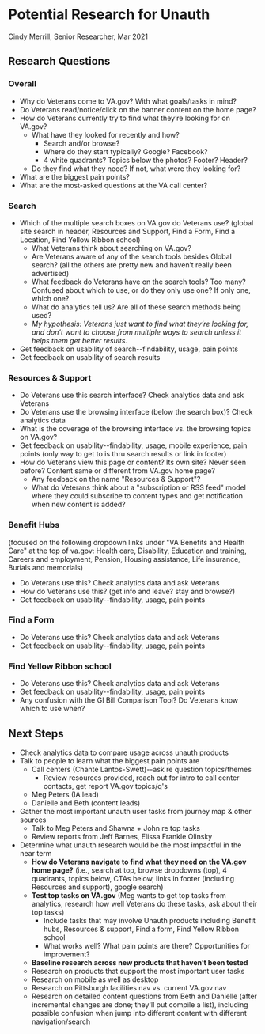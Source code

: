 # Potential Research for Unauth
Cindy Merrill, Senior Researcher, Mar 2021
## Research Questions
### Overall
* Why do Veterans come to VA.gov? With what goals/tasks in mind?
* Do Veterans read/notice/click on the banner content on the home page?
* How do Veterans currently try to find what they’re looking for on VA.gov?
  * What have they looked for recently and how? 
    * Search and/or browse?
    * Where do they start typically? Google? Facebook?
    * 4 white quadrants? Topics below the photos? Footer? Header?
  * Do they find what they need? If not, what were they looking for? 
* What are the biggest pain points?
* What are the most-asked questions at the VA call center? 
### Search
- Which of the multiple search boxes on VA.gov do Veterans use? (global site search in header, Resources and Support, Find a Form, Find a Location, Find Yellow Ribbon school)
  - What Veterans think about searching on VA.gov?
  - Are Veterans aware of any of the search tools besides Global search? (all the others are pretty new and haven’t really been advertised)
  - What feedback do Veterans have on the search tools? Too many? Confused about which to use, or do they only use one? If only one, which one?
  - What do analytics tell us? Are all of these search methods being used?
  - *My hypothesis: Veterans just want to find what they’re looking for, and don’t want to choose from multiple ways to search unless it helps them get better results.*
- Get feedback on usability of search--findability, usage, pain points
- Get feedback on usability of search results
### Resources & Support
- Do Veterans use this search interface? Check analytics data and ask Veterans
- Do Veterans use the browsing interface (below the search box)? Check analytics data
- What is the coverage of the browsing interface vs. the browsing topics on VA.gov?
- Get feedback on usability--findability, usage, mobile experience, pain points (only way to get to is thru search results or link in footer)
- How do Veterans view this page or content? Its own site? Never seen before? Content same or different from VA.gov home page?
  - Any feedback on the name "Resources & Support"?
  - What do Veterans think about a "subscription or RSS feed" model where they could subscribe to content types and get notification when new content is added? 
### Benefit Hubs 
(focused on the following dropdown links under "VA Benefits and Health Care" at the top of va.gov: Health care, Disability, Education and training, Careers and employment, Pension, Housing assistance, Life insurance, Burials and memorials)
- Do Veterans use this? Check analytics data and ask Veterans
- How do Veterans use this? (get info and leave? stay and browse?)
- Get feedback on usability--findability, usage, pain points
### Find a Form
- Do Veterans use this? Check analytics data and ask Veterans
- Get feedback on usability--findability, usage, pain points
### Find Yellow Ribbon school
- Do Veterans use this? Check analytics data and ask Veterans
- Get feedback on usability--findability, usage, pain points
- Any confusion with the GI Bill Comparison Tool? Do Veterans know which to use when?
## Next Steps
- Check analytics data to compare usage across unauth products 
- Talk to people to learn what the biggest pain points are
  - Call centers (Chante Lantos-Swett)--ask re question topics/themes
    - Review resources provided, reach out for intro to call center contacts, get report VA.gov topics/q's
  - Meg Peters (IA lead)
  - Danielle and Beth (content leads)
- Gather the most important unauth user tasks from journey map & other sources
  - Talk to Meg Peters and Shawna + John re top tasks
  - Review reports from Jeff Barnes, Elissa Frankle Olinsky
- Determine what unauth research would be the most impactful in the near term
  - **How do Veterans navigate to find what they need on the VA.gov home page?** (i.e., search at top, browse dropdowns (top), 4 quadrants, topics below, CTAs below, links in footer (including Resources and support), google search)
  - **Test top tasks on VA.gov** (Meg wants to get top tasks from analytics, research how well Veterans do these tasks, ask about their top tasks) 
    - Include tasks that may involve Unauth products including Benefit hubs, Resources & support, Find a form, Find Yellow Ribbon school
    - What works well? What pain points are there? Opportunities for improvement?
  - **Baseline research across new products that haven’t been tested**
  - Research on products that support the most important user tasks 
  - Research on mobile as well as desktop
  - Research on Pittsburgh facilities nav vs. current VA.gov nav
  - Research on detailed content questions from Beth and Danielle (after incremental changes are done; they'll put compile a list), including possible confusion when jump into different content with different navigation/search 
